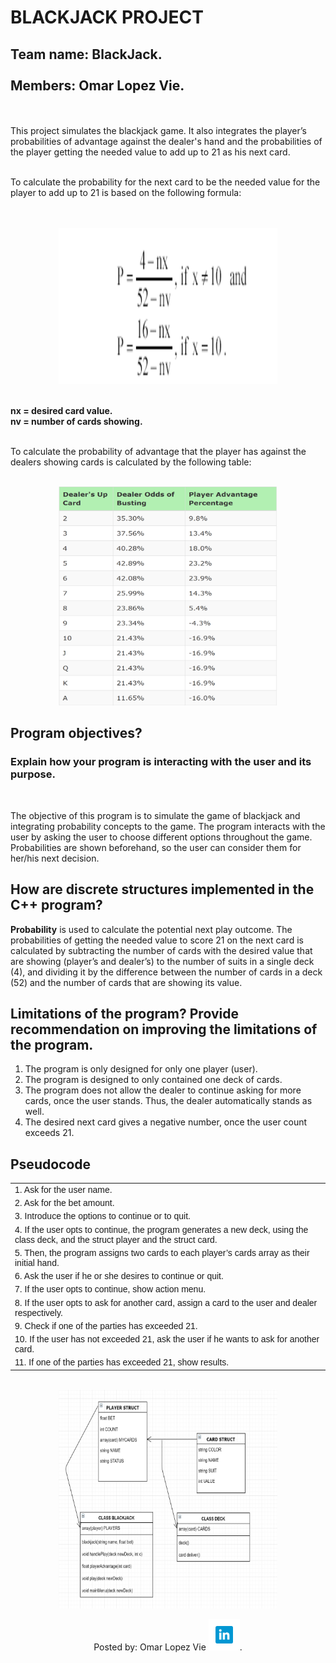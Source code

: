 #
<body>
<style>
table {
font-family: arial, sans-serif;
border-collapse: collapse;
width: 100%;
}

td, th {
border: 1px solid #dddddd;
text-align: left;
padding: 8px;
}

tr:nth-child(even) {
background-color: #dddddd;
}
</style>
<h1>BLACKJACK PROJECT</h1>
<h2><strong>Team name:</strong> BlackJack.<br><br><strong>Members:</strong> Omar Lopez Vie.</h2>
<br><br>This project simulates the blackjack game. It also integrates the player’s probabilities of advantage against the dealer's hand and the probabilities of the player getting the needed value to add up to 21 as his next card.</p>
<p><br>To calculate the probability for the next card to be the needed value for the player to add up to 21 is based on the following formula:</p><br><br>
<div align="center"><img src="formula.PNG" alt="Probability Formula."height="250" width="350"></div><p><strong><br>nx = desired card value.<br>nv = number of cards showing.</strong></p>
    <p><br>To calculate the probability of advantage that the player has against the dealers showing cards is calculated by the following table:</p>
    <br><div align="center"><img src="playersadventage.PNG" alt="Advantage Probability Based on Dealer's first showing card." height="350" width="350"></div>
    <h2>Program objectives?</h2><h3>Explain how your program is interacting with the user and its purpose.</h3><br><p>The objective of this program is to simulate the game of blackjack and integrating probability concepts to the game. The program interacts with the user by asking the user to choose different options throughout the game. Probabilities are shown beforehand, so the user can consider them for her/his next decision.</p>
    <h2>How are discrete structures implemented in the C++ program?</h2><p><strong>Probability</strong> is used to calculate the potential next play outcome. The probabilities of getting the needed value to score 21 on the next card is calculated by subtracting the number of cards with the desired value that are showing (player’s and dealer’s) to the number of suits in a single deck (4), and dividing it by the difference between the number of cards in a deck (52) and the number of cards that are showing its value.</p>
    <h2>Limitations of the program? Provide recommendation on improving the limitations of the program.</h2>
    <ol>
        <li>The program is only designed for only one player (user). </li>
        <li>The program is designed to only contained one deck of cards.</li>
        <li>The program does not allow the dealer to continue asking for more cards, once the user stands. Thus, the dealer automatically stands as well.</li>
        <li>The desired next card gives a negative number, once the user count exceeds 21.  </li>
    </ol>
    <h2>Pseudocode</h2>
    <table>
        <tr><td> 1. Ask for the user name.</td></tr>
        <tr><td> 2. Ask for the bet amount.</td></tr>
        <tr><td> 3. Introduce the options to continue or to quit. </td></tr>
        <tr><td> 4. If the user opts to continue, the program generates a new deck, using the class deck, and the struct player and the struct card.</td></tr>
        <tr><td> 5. Then, the program assigns two cards to each player’s cards array as their initial hand.</td></tr>
        <tr><td> 6. Ask the user if he or she desires to continue or quit.</td></tr>
        <tr><td> 7. If the user opts to continue, show action menu.</tr>
        <tr><td> 8. If the user opts to ask for another card, assign a card to the user and dealer respectively.</td></tr>
        <tr><td> 9. Check if one of the parties has exceeded 21.</tr>
        <tr><td>10. If the user has not exceeded 21, ask the user if he wants to ask for another card.</td></tr>
        <tr><td>11. If one of the parties has exceeded 21, show results.</td></tr>
    </table>
    <br><div align="center"><img src="class.PNG" height="350" width="350"></div>
</body>
<footer>
    <div align="center"><p>Posted by: Omar Lopez Vie <a href="http://www.linkedin.com/in/omar-lopez-vie/"><img src="link.png" alt="Linkedin.com" height="50" width="50"></a>.</p></div>
</footer>
</html>
